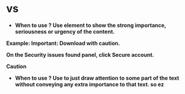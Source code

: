 # <strong> vs <b>

- When to use <strong> ?
  Use <strong> element to show the strong importance, seriousness or urgency of the content.

Example:
<strong>Important</strong>: Download with caution.

On the Security issues found panel, click <strong>Secure account</strong>.

<strong>Caution</strong>

- When to use <b> ?
Use <b> to just draw attention to some part of the text without conveying any extra importance to that text. so ez